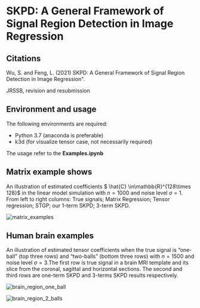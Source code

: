 # SKPD: A General Framework of Signal Region Detection in Image Regression

## Citations

Wu, S. and Feng, L. (2021)  SKPD: A General Framework of Signal Region Detection in Image Regression".

JRSSB, revision and resubmission

## Environment and usage

The following environments are required:

- Python 3.7 (anaconda is preferable)
- k3d (for visualize tensor case, not necessarily required)

The usage refer to the **Examples.ipynb**

##  Matrix example shows

An illustration of estimated coefficients $ \hat{C} \in\mathbb{R}^{128\times 128}$ in the linear model simulation with $n=1000$ and noise level $\sigma = 1$. From left to right columns: True signals; Matrix Regression; Tensor regression; STGP; our 1-term SKPD; 3-term SKPD.

![matrix_examples](C:\Users\student\Desktop\SKPD_github\matrix_examples.png)

## Human brain examples

An illustration of estimated tensor coefficients when the true signal is “one-ball” (top three rows) and “two-balls” (bottom three rows) with $n= 1500$ and noise level $\sigma = 3$.The first row is true signal in a brain MRI template and its slice from the coronal, sagittal and horizontal sections. The second and third rows are one-term SKPD and 3-terms SKPD results respectively.



![brain_region_one_ball](C:\Users\student\Desktop\SKPD_github\brain_region_one_ball.png)

![brain_region_2_balls](C:\Users\student\Desktop\SKPD_github\brain_region_2_balls.png)

